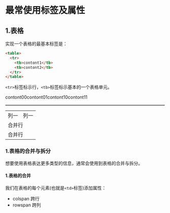 # 最常使用标签及属性

## 1.表格
实现一个表格的最基本标签是：<br>
```html
<table>
  <tr>
    <tb>contont1</tb>
    <tb>contont2</tb>
  </tr>
</table>
```

``<tr>``标签标示行，``<tb>``标签标示基本的一个表格单元。<br>

<table border="1px">
  <tr>
    <tb>contont00</tb>
    <tb>contont01</tb>
  </tr>
  <tr>
    <tb>contont10</tb>
    <tb>contont11</tb>
  </tr>
</table>

<table>
    <tr>
        <td>列一</td>
        <td>列一</td>
   </tr>
    <tr>
        <td colspan="2">合并行</td>
    </tr>
    <tr>
        <td colspan="2">合并行</td>
    </tr>
</table>


### 1.表格的合并与拆分
想要使用表格表达更多类型的信息，通常会使用到表格的合并与拆分。<br>

#### 1.表格的合并
我们在表格的每个元素(也就是``<td>``标签)添加属性：<br>
- colspan 跨行
- rowspan 跨列

































#

